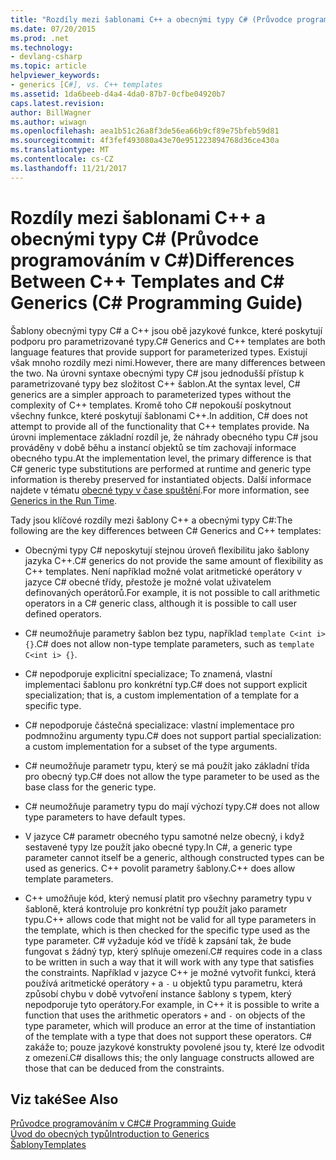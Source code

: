 ```yaml
---
title: "Rozdíly mezi šablonami C++ a obecnými typy C# (Průvodce programováním v C#)"
ms.date: 07/20/2015
ms.prod: .net
ms.technology:
- devlang-csharp
ms.topic: article
helpviewer_keywords:
- generics [C#], vs. C++ templates
ms.assetid: 1da6beeb-d4a4-4da0-87b7-0cfbe04920b7
caps.latest.revision: 
author: BillWagner
ms.author: wiwagn
ms.openlocfilehash: aea1b51c26a8f3de56ea66b9cf89e75bfeb59d81
ms.sourcegitcommit: 4f3fef493080a43e70e951223894768d36ce430a
ms.translationtype: MT
ms.contentlocale: cs-CZ
ms.lasthandoff: 11/21/2017
---
```

# <a name="differences-between-c-templates-and-c-generics-c-programming-guide"></a><span data-ttu-id="ebbc0-102">Rozdíly mezi šablonami C++ a obecnými typy C# (Průvodce programováním v C#)</span><span class="sxs-lookup"><span data-stu-id="ebbc0-102">Differences Between C++ Templates and C# Generics (C# Programming Guide)</span></span>
<span data-ttu-id="ebbc0-103">Šablony obecnými typy C# a C++ jsou obě jazykové funkce, které poskytují podporu pro parametrizované typy.</span><span class="sxs-lookup"><span data-stu-id="ebbc0-103">C# Generics and C++ templates are both language features that provide support for parameterized types.</span></span> <span data-ttu-id="ebbc0-104">Existují však mnoho rozdíly mezi nimi.</span><span class="sxs-lookup"><span data-stu-id="ebbc0-104">However, there are many differences between the two.</span></span> <span data-ttu-id="ebbc0-105">Na úrovni syntaxe obecnými typy C# jsou jednodušší přístup k parametrizované typy bez složitost C++ šablon.</span><span class="sxs-lookup"><span data-stu-id="ebbc0-105">At the syntax level, C# generics are a simpler approach to parameterized types without the complexity of C++ templates.</span></span> <span data-ttu-id="ebbc0-106">Kromě toho C# nepokouší poskytnout všechny funkce, které poskytují šablonami C++.</span><span class="sxs-lookup"><span data-stu-id="ebbc0-106">In addition, C# does not attempt to provide all of the functionality that C++ templates provide.</span></span> <span data-ttu-id="ebbc0-107">Na úrovni implementace základní rozdíl je, že náhrady obecného typu C# jsou prováděny v době běhu a instancí objektů se tím zachovají informace obecného typu.</span><span class="sxs-lookup"><span data-stu-id="ebbc0-107">At the implementation level, the primary difference is that C# generic type substitutions are performed at runtime and generic type information is thereby preserved for instantiated objects.</span></span> <span data-ttu-id="ebbc0-108">Další informace najdete v tématu [obecné typy v čase spuštění](../../../csharp/programming-guide/generics/generics-in-the-run-time.md).</span><span class="sxs-lookup"><span data-stu-id="ebbc0-108">For more information, see [Generics in the Run Time](../../../csharp/programming-guide/generics/generics-in-the-run-time.md).</span></span>  
  
 <span data-ttu-id="ebbc0-109">Tady jsou klíčové rozdíly mezi šablony C++ a obecnými typy C#:</span><span class="sxs-lookup"><span data-stu-id="ebbc0-109">The following are the key differences between C# Generics and C++ templates:</span></span>  
  
-   <span data-ttu-id="ebbc0-110">Obecnými typy C# neposkytují stejnou úroveň flexibilitu jako šablony jazyka C++.</span><span class="sxs-lookup"><span data-stu-id="ebbc0-110">C# generics do not provide the same amount of flexibility as C++ templates.</span></span> <span data-ttu-id="ebbc0-111">Není například možné volat aritmetické operátory v jazyce C# obecné třídy, přestože je možné volat uživatelem definovaných operátorů.</span><span class="sxs-lookup"><span data-stu-id="ebbc0-111">For example, it is not possible to call arithmetic operators in a C# generic class, although it is possible to call user defined operators.</span></span>  
  
-   <span data-ttu-id="ebbc0-112">C# neumožňuje parametry šablon bez typu, například `template C<int i> {}`.</span><span class="sxs-lookup"><span data-stu-id="ebbc0-112">C# does not allow non-type template parameters, such as `template C<int i> {}`.</span></span>  
  
-   <span data-ttu-id="ebbc0-113">C# nepodporuje explicitní specializace; To znamená, vlastní implementaci šablonu pro konkrétní typ.</span><span class="sxs-lookup"><span data-stu-id="ebbc0-113">C# does not support explicit specialization; that is, a custom implementation of a template for a specific type.</span></span>  
  
-   <span data-ttu-id="ebbc0-114">C# nepodporuje částečná specializace: vlastní implementace pro podmnožinu argumenty typu.</span><span class="sxs-lookup"><span data-stu-id="ebbc0-114">C# does not support partial specialization: a custom implementation for a subset of the type arguments.</span></span>  
  
-   <span data-ttu-id="ebbc0-115">C# neumožňuje parametr typu, který se má použít jako základní třída pro obecný typ.</span><span class="sxs-lookup"><span data-stu-id="ebbc0-115">C# does not allow the type parameter to be used as the base class for the generic type.</span></span>  
  
-   <span data-ttu-id="ebbc0-116">C# neumožňuje parametry typu do mají výchozí typy.</span><span class="sxs-lookup"><span data-stu-id="ebbc0-116">C# does not allow type parameters to have default types.</span></span>  
  
-   <span data-ttu-id="ebbc0-117">V jazyce C# parametr obecného typu samotné nelze obecný, i když sestavené typy lze použít jako obecné typy.</span><span class="sxs-lookup"><span data-stu-id="ebbc0-117">In C#, a generic type parameter cannot itself be a generic, although constructed types can be used as generics.</span></span> <span data-ttu-id="ebbc0-118">C++ povolit parametry šablony.</span><span class="sxs-lookup"><span data-stu-id="ebbc0-118">C++ does allow template parameters.</span></span>  
  
-   <span data-ttu-id="ebbc0-119">C++ umožňuje kód, který nemusí platit pro všechny parametry typu v šabloně, která kontroluje pro konkrétní typ použít jako parametr typu.</span><span class="sxs-lookup"><span data-stu-id="ebbc0-119">C++ allows code that might not be valid for all type parameters in the template, which is then checked for the specific type used as the type parameter.</span></span> <span data-ttu-id="ebbc0-120">C# vyžaduje kód ve třídě k zapsání tak, že bude fungovat s žádný typ, který splňuje omezení.</span><span class="sxs-lookup"><span data-stu-id="ebbc0-120">C# requires code in a class to be written in such a way that it will work with any type that satisfies the constraints.</span></span> <span data-ttu-id="ebbc0-121">Například v jazyce C++ je možné vytvořit funkci, která používá aritmetické operátory `+` a `-` u objektů typu parametru, která způsobí chybu v době vytvoření instance šablony s typem, který nepodporuje tyto operátory.</span><span class="sxs-lookup"><span data-stu-id="ebbc0-121">For example, in C++ it is possible to write a function that uses the arithmetic operators `+` and `-` on objects of the type parameter, which will produce an error at the time of instantiation of the template with a type that does not support these operators.</span></span> <span data-ttu-id="ebbc0-122">C# zakáže to; pouze jazykové konstrukty povolené jsou ty, které lze odvodit z omezení.</span><span class="sxs-lookup"><span data-stu-id="ebbc0-122">C# disallows this; the only language constructs allowed are those that can be deduced from the constraints.</span></span>  
  
## <a name="see-also"></a><span data-ttu-id="ebbc0-123">Viz také</span><span class="sxs-lookup"><span data-stu-id="ebbc0-123">See Also</span></span>  
 [<span data-ttu-id="ebbc0-124">Průvodce programováním v C#</span><span class="sxs-lookup"><span data-stu-id="ebbc0-124">C# Programming Guide</span></span>](../../../csharp/programming-guide/index.md)  
 [<span data-ttu-id="ebbc0-125">Úvod do obecných typů</span><span class="sxs-lookup"><span data-stu-id="ebbc0-125">Introduction to Generics</span></span>](../../../csharp/programming-guide/generics/introduction-to-generics.md)  
 [<span data-ttu-id="ebbc0-126">Šablony</span><span class="sxs-lookup"><span data-stu-id="ebbc0-126">Templates</span></span>](/cpp/cpp/templates-cpp)
